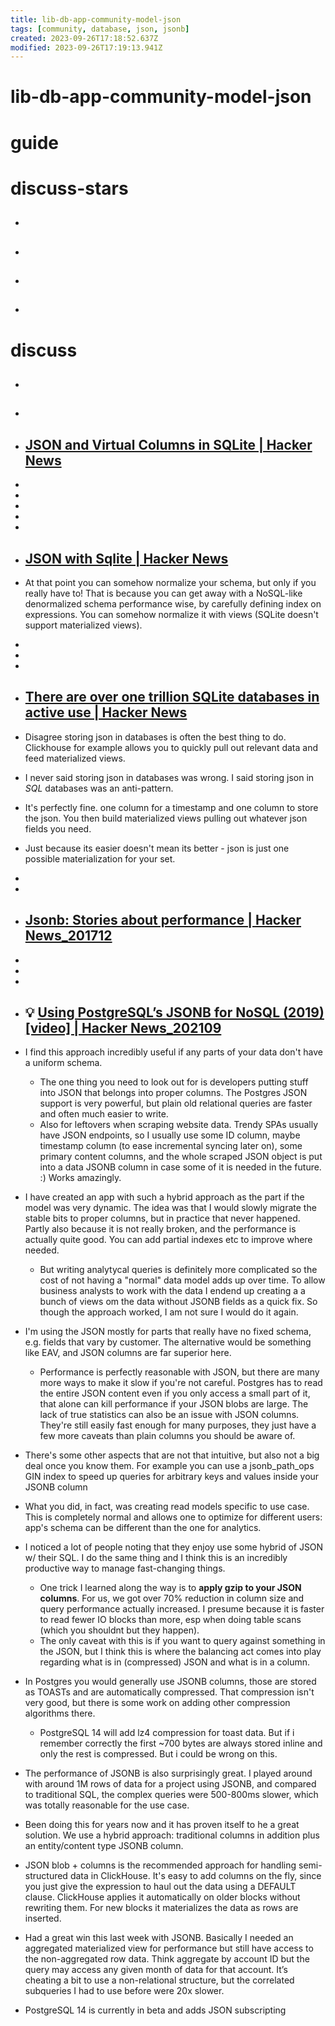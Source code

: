 ```yaml
---
title: lib-db-app-community-model-json
tags: [community, database, json, jsonb]
created: 2023-09-26T17:18:52.637Z
modified: 2023-09-26T17:19:13.941Z
---
```


# lib-db-app-community-model-json

# guide

# discuss-stars
- ## 

- ## 

- ## 

- ## 
# discuss
- ## 

- ## 

- ## [JSON and Virtual Columns in SQLite | Hacker News](https://news.ycombinator.com/item?id=31396578)
- 
- 
- 
- 
- 

- ## [JSON with Sqlite | Hacker News](https://news.ycombinator.com/item?id=19277809)
- At that point you can somehow normalize your schema, but only if you really have to! That is because you can get away with a NoSQL-like denormalized schema performance wise, by carefully defining index on expressions. You can somehow normalize it with views (SQLite doesn't support materialized views).

- 
- 
- 

- ## [There are over one trillion SQLite databases in active use | Hacker News](https://news.ycombinator.com/item?id=29461127)
- Disagree storing json in databases is often the best thing to do. Clickhouse for example allows you to quickly pull out relevant data and feed materialized views.
- I never said storing json in databases was wrong. I said storing json in *SQL* databases was an anti-pattern.
- It's perfectly fine. one column for a timestamp and one column to store the json. You then build materialized views pulling out whatever json fields you need.
- Just because its easier doesn't mean its better - json is just one possible materialization for your set.

- 
- 

- ## [Jsonb: Stories about performance | Hacker News_201712](https://news.ycombinator.com/item?id=15993768)
- 
- 
- 

- ## 💡 [Using PostgreSQL’s JSONB for NoSQL (2019) [video] | Hacker News_202109](https://news.ycombinator.com/item?id=28406334)
- I find this approach incredibly useful if any parts of your data don't have a uniform schema.
  - The one thing you need to look out for is developers putting stuff into JSON that belongs into proper columns. The Postgres JSON support is very powerful, but plain old relational queries are faster and often much easier to write.
  - Also for leftovers when scraping website data. Trendy SPAs usually have JSON endpoints, so I usually use some ID column, maybe timestamp column (to ease incremental syncing later on), some primary content columns, and the whole scraped JSON object is put into a data JSONB column in case some of it is needed in the future. :) Works amazingly.

- I have created an app with such a hybrid approach as the part if the model was very dynamic. The idea was that I would slowly migrate the stable bits to proper columns, but in practice that never happened. Partly also because it is not really broken, and the performance is actually quite good. You can add partial indexes etc to improve where needed.
  - But writing analytycal queries is definitely more complicated so the cost of not having a "normal" data model adds up over time. To allow business analysts to work with the data I endend up creating a a bunch of views om the data without JSONB fields as a quick fix. So though the approach worked, I am not sure I would do it again.

- I'm using the JSON mostly for parts that really have no fixed schema, e.g. fields that vary by customer. The alternative would be something like EAV, and JSON columns are far superior here.
  - Performance is perfectly reasonable with JSON, but there are many more ways to make it slow if you're not careful. Postgres has to read the entire JSON content even if you only access a small part of it, that alone can kill performance if your JSON blobs are large. The lack of true statistics can also be an issue with JSON columns. They're still easily fast enough for many purposes, they just have a few more caveats than plain columns you should be aware of.
- There's some other aspects that are not that intuitive, but also not a big deal once you know them. For example you can use a jsonb_path_ops GIN index to speed up queries for arbitrary keys and values inside your JSONB column
- What you did, in fact, was creating read models specific to use case. This is completely normal and allows one to optimize for different users: app's schema can be different than the one for analytics.

- I noticed a lot of people noting that they enjoy use some hybrid of JSON w/ their SQL. I do the same thing and I think this is an incredibly productive way to manage fast-changing things.
  - One trick I learned along the way is to **apply gzip to your JSON columns**. For us, we got over 70% reduction in column size and query performance actually increased. I presume because it is faster to read fewer IO blocks than more, esp when doing table scans (which you shouldnt but they happen).
  - The only caveat with this is if you want to query against something in the JSON, but I think this is where the balancing act comes into play regarding what is in (compressed) JSON and what is in a column.
- In Postgres you would generally use JSONB columns, those are stored as TOASTs and are automatically compressed. That compression isn't very good, but there is some work on adding other compression algorithms there.
  - PostgreSQL 14 will add lz4 compression for toast data. But if i remember correctly the first ~700 bytes are always stored inline and only the rest is compressed. But i could be wrong on this.

- The performance of JSONB is also surprisingly great. I played around with around 1M rows of data for a project using JSONB, and compared to traditional SQL, the complex queries were 500-800ms slower, which was totally reasonable for the use case.

- Been doing this for years now and it has proven itself to he a great solution. We use a hybrid approach: traditional columns in addition plus an entity/content type JSONB column.
- JSON blob + columns is the recommended approach for handling semi-structured data in ClickHouse. It's easy to add columns on the fly, since you just give the expression to haul out the data using a DEFAULT clause. ClickHouse applies it automatically on older blocks without rewriting them. For new blocks it materializes the data as rows are inserted.

- Had a great win this last week with JSONB. Basically I needed an aggregated materialized view for performance but still have access to the non-aggregated row data. Think aggregate by account ID but the query may access any given month of data for that account. It’s cheating a bit to use a non-relational structure, but the correlated subqueries I had to use before were 20x slower.

- PostgreSQL 14 is currently in beta and adds JSON subscripting
